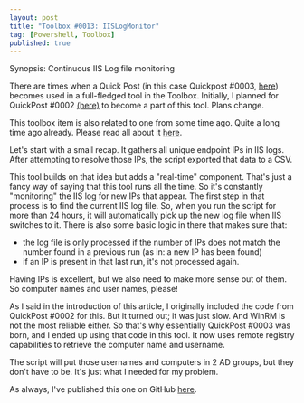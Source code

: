 ```yaml
---
layout: post
title: "Toolbox #0013: IISLogMonitor"
tag: [Powershell, Toolbox]
published: true
---
```

Synopsis: Continuous IIS Log file monitoring

There are times when a Quick Post (in this case Quickpost #0003, [here](https://www.cloudsparkle.be/2022-02-07-Remote_registry_part2/)) becomes used in a full-fledged tool in the Toolbox. Initially, I planned for QuickPost #0002 [(here)](https://www.cloudsparkle.be/2021-12-08-Remote_registry/) to become a part of this tool. Plans change.

This toolbox item is also related to one from some time ago. Quite a long time ago already. Please read all about it [here](https://www.cloudsparkle.be/2020-07-10-GetIISLogEndpoints/).

Let's start with a small recap. It gathers all unique endpoint IPs in IIS logs. After attempting to resolve those IPs, the script exported that data to a CSV.

This tool builds on that idea but adds a "real-time" component. That's just a fancy way of saying that this tool runs all the time. So it's constantly  "monitoring" the IIS log for new IPs that appear. The first step in that process is to find the current IIS log file. So, when you run the script for more than 24 hours, it will automatically pick up the new log file when IIS switches to it. There is also some basic logic in there that makes sure that:

- the log file is only processed if the number of IPs does not match the number found in a previous run (as in: a new IP has been found)
- if an IP is present in that last run, it's not processed again.

Having IPs is excellent, but we also need to make more sense out of them. So computer names and user names, please!

As I said in the introduction of this article, I originally included the code from QuickPost #0002 for this. But it turned out; it was just slow. And WinRM is not the most reliable either. So that's why essentially QuickPost #0003 was born, and I ended up using that code in this tool. It now uses remote registry capabilities to retrieve the computer name and username.

The script will put those usernames and computers in 2 AD groups, but they don't have to be. It's just what I needed for my problem.

As always, I've published this one on GitHub [here](https://github.com/Cloudsparkle/IISLogMonitor).
